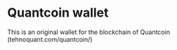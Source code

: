 # Quantcoin wallet
This is an original wallet for the blockchain of Quantcoin (tehnoquant.com/quantcoin/)
